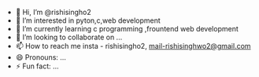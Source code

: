 - 👋 Hi, I’m @rishisingho2
- 👀 I’m interested in pyton,c,web development
- 🌱 I’m currently learning c programming ,frountend web development
- 💞️ I’m looking to collaborate on ...
- 📫 How to reach me insta - rishisingho2, mail-rishisinghwo2@gmail.com
- 😄 Pronouns: ...
- ⚡ Fun fact: ...

<!---
rishisingho2/rishisingho2 is a ✨ special ✨ repository because its `README.md` (this file) appears on your GitHub profile.
You can click the Preview link to take a look at your changes.
--->
